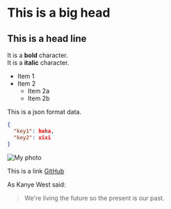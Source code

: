 # This is a big head
## This is a head line
It is a **bold** character.  
It is a __italic__ character.  


* Item 1
* Item 2
  * Item 2a
  * Item 2b

This is a json format data.
```json
{
  "key1": haha,
  "key2": xixi
}
```
![My photo](/mascot.jpg)

This is a link [GitHub](https://github.com)

As Kanye West said:

> We're living the future so
> the present is our past.
